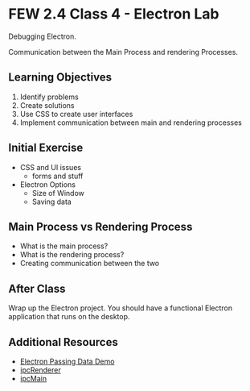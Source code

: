 # FEW 2.4 Class 4 - Electron Lab

Debugging Electron. 

Communication between the Main Process and rendering Processes. 

## Learning Objectives

1. Identify problems 
1. Create solutions
1. Use CSS to create user interfaces 
1. Implement communication between main and rendering processes

## Initial Exercise

- CSS and UI issues
	- forms and stuff
- Electron Options 
	- Size of Window
	- Saving data

## Main Process vs Rendering Process

- What is the main process? 
- What is the rendering process? 
- Creating communication between the two

## After Class

Wrap up the Electron project. You should have a functional Electron application that runs on the desktop. 

## Additional Resources

- [Electron Passing Data Demo](https://github.com/soggybag/electron-passing-data-demo)
- [ipcRenderer](https://electronjs.org/docs/api/ipc-renderer)
- [ipcMain](https://electronjs.org/docs/api/ipc-main)
